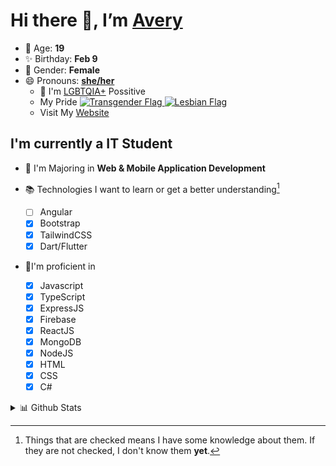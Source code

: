 # Hi there 👋, I’m [Avery][website]

- 🌸 Age: **19**
- ✨ Birthday: **Feb 9**
- 🎨 Gender: **Female**
- 😄 Pronouns: **[she/her][pronounspage]**
  - 🌈 I'm [LGBTQIA+][lgbt-foundation] Possitive
  - <div class="Flags">
      <span>My Pride</span>
      <a href="https://en.pronouns.page/dictionary/terminology#transgender">
        <img src="https://pronouns.page/flags/Transgender.png" alt="Transgender Flag" height="15px"/>
      </a>
      <a href="https://en.pronouns.page/dictionary/terminology#lesbian">
      <img src="https://pronouns.page/flags/Lesbian.png" alt="Lesbian Flag" height="15px"/>
      </a>
    </div>
  - Visit My [Website][website]

## I'm currently a IT Student

- 📌 I'm Majoring in **Web & Mobile Application Development**
- 📚 Technologies I want to learn or get a better understanding[^1]

  - [ ] Angular
  - [x] Bootstrap
  - [x] TailwindCSS
  - [x] Dart/Flutter

- 🎉I'm proficient in

  - [x] Javascript
  - [x] TypeScript
  - [x] ExpressJS
  - [x] Firebase
  - [x] ReactJS
  - [x] MongoDB
  - [x] NodeJS
  - [x] HTML
  - [x] CSS
  - [x] C#

<details>
  <summary>
    📊 Github Stats
  </summary>

<!--START_SECTION:waka-->

![Code Time](http://img.shields.io/badge/Code%20Time-552%20hrs%2023%20mins-blue)

![Profile Views](http://img.shields.io/badge/Profile%20Views-0-blue)

**🐱 My GitHub Data**

> 🏆 602 Contributions in the Year 2022
>
> 📦 118.2 kB Used in GitHub's Storage
>
> 💼 Opted to Hire
>
> 📜 20 Public Repositories
>
> 🔑 20 Private Repositories
>
> **I'm a Night 🦉**

```text
🌞 Morning    41 commits     ██░░░░░░░░░░░░░░░░░░░░░░░   10.3%
🌆 Daytime    147 commits    █████████░░░░░░░░░░░░░░░░   36.93%
🌃 Evening    170 commits    ██████████░░░░░░░░░░░░░░░   42.71%
🌙 Night      40 commits     ██░░░░░░░░░░░░░░░░░░░░░░░   10.05%

```

📅 **I'm Most Productive on Thursday**

```text
Monday       62 commits     ████░░░░░░░░░░░░░░░░░░░░░   15.58%
Tuesday      53 commits     ███░░░░░░░░░░░░░░░░░░░░░░   13.32%
Wednesday    58 commits     ███░░░░░░░░░░░░░░░░░░░░░░   14.57%
Thursday     92 commits     █████░░░░░░░░░░░░░░░░░░░░   23.12%
Friday       52 commits     ███░░░░░░░░░░░░░░░░░░░░░░   13.07%
Saturday     39 commits     ██░░░░░░░░░░░░░░░░░░░░░░░   9.8%
Sunday       42 commits     ██░░░░░░░░░░░░░░░░░░░░░░░   10.55%

```

📊 **This Week I Spent My Time On**

```text
⌚︎ Time Zone: America/Halifax

💬 Programming Languages:
Other                    4 hrs 55 mins       ██████████████░░░░░░░░░░░   58.66%
JavaScript               2 hrs 34 mins       ███████░░░░░░░░░░░░░░░░░░   30.75%
HTML                     29 mins             █░░░░░░░░░░░░░░░░░░░░░░░░   5.94%
Markdown                 8 mins              ░░░░░░░░░░░░░░░░░░░░░░░░░   1.74%
JSON                     8 mins              ░░░░░░░░░░░░░░░░░░░░░░░░░   1.65%

🔥 Editors:
Google Calendar          4 hrs 55 mins       ██████████████░░░░░░░░░░░   58.56%
VS Code                  3 hrs 28 mins       ██████████░░░░░░░░░░░░░░░   41.44%

🐱‍💻 Projects:
Unknown Project          4 hrs 55 mins       ██████████████░░░░░░░░░░░   58.56%
NodeMongooseDemo1        3 hrs 10 mins       █████████░░░░░░░░░░░░░░░░   37.86%
slay-bot                 9 mins              ░░░░░░░░░░░░░░░░░░░░░░░░░   1.82%
config                   6 mins              ░░░░░░░░░░░░░░░░░░░░░░░░░   1.22%
NodeExpressHttpRequests  2 mins              ░░░░░░░░░░░░░░░░░░░░░░░░░   0.55%

💻 Operating System:
Unknown OS               4 hrs 55 mins       ██████████████░░░░░░░░░░░   58.56%
Windows                  3 hrs 28 mins       ██████████░░░░░░░░░░░░░░░   41.44%

```

**I Mostly Code in JavaScript**

```text
JavaScript               20 repos            ██████████░░░░░░░░░░░░░░░   40.0%
C#                       6 repos             ███░░░░░░░░░░░░░░░░░░░░░░   12.0%
TypeScript               6 repos             ███░░░░░░░░░░░░░░░░░░░░░░   12.0%
Java                     5 repos             ██░░░░░░░░░░░░░░░░░░░░░░░   10.0%
HTML                     3 repos             █░░░░░░░░░░░░░░░░░░░░░░░░   6.0%

```

**Timeline**

![Chart not found](https://raw.githubusercontent.com/Avery-Rose/Avery-Rose/main/charts/bar_graph.png)

Last Updated on 09/11/2022 18:47:38 UTC

<!--END_SECTION:waka-->

</details>

[^1]:
    Things that are checked means I have some knowledge about them.
    If they are not checked, I don't know them **yet**.

[//]: <> (Links)

[wakatime-profile]: https://wakatime.com/@Averyyyyyyyy
[pronouns-definitions]: https://en.pronouns.page/she/her
[pronounspage]: https://pronouns.page/@cattgirlava
[lgbt-foundation]: https://lgbt.foundation/
[website]: https://avarose.dev/
[alexandres-badge-repo]: https://github.com/alexandresanlim/Badges4-README.md-Profile
